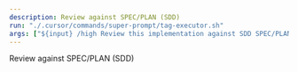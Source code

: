 ```yaml
---
description: Review against SPEC/PLAN (SDD)
run: "./.cursor/commands/super-prompt/tag-executor.sh"
args: ["${input} /high Review this implementation against SDD SPEC/PLAN files and provide compliance assessment"]
---
```


Review against SPEC/PLAN (SDD)